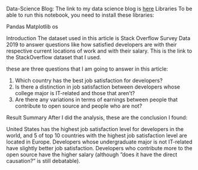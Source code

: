 Data-Science Blog:
The link to my data science blog is <a href="https://medium.com/@500061685/best-locations-for-developers-to-work-in-2fdb398fa1be">here</a>
Libraries
To be able to run this notebook, you need to install these libraries:

Pandas
Matplotlib
os

Introduction
The dataset used in this article is Stack Overflow Survey Data 2019 to answer questions like how satisfied developers are with their respective current locations of work and with their salary. This is the link to the StackOverflow dataset that I used.

these are three questions that I am going to answer in this article:
1. Which country has the best job satisfaction for developers?
2. Is there a distinction in job satisfaction between developers whose college major is IT-related and those that aren’t?
3. Are there any variations in terms of earnings between people that contribute to open source and people who are not?


Result Summary
After I did the analysis, these are the conclusion I found:

United States has the highest job satisfaction level for developers in the world, and 5 of top 10 countries with the highest job satisfaction level are located in Europe.
Developers whose undergraduate major is not IT-related have slightly better job satisfaction.
Developers who contribute more to the open source have the higher salary (although ”does it have the direct causation?” is still debatable).
